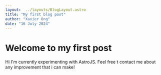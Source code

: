 ```yaml
---
layout:  ../layouts/BlogLayout.astro
title: "My first blog post"
author: "Xavier Ong"
date: "16 July 2024"
---
```


# Welcome to my first post

Hi I'm currently experimenting with AstroJS. Feel free t contact me about any improvement that i can make!
